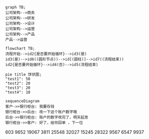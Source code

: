 
```mermaid
graph TB;
公司架构-->商务
公司架构-->研发
公司架构-->设计
公司架构-->运营
公司架构-->产品
产品-->运营
```

```mermaid
flowchart TB;
流程开始-->id2{是否要开始循环}-->id3(是)
id3(是)-->id6((圆形节点))-->id[(圆柱)]-->id7((流程结束))
id2{是否要开始循环}-->id4(否)-->id5(流程结束)
```

```mermaid
pie title 饼状图;
"test1": 50
"test2": 20
"test3": 20
"test4": 10
```

```mermaid
sequenceDiagram 
客户->>银行柜台: 我要存钱  
银行柜台->>后台: 改一下这个账户数字哦  
后台->>银行柜台: 账户的数字改完了，明天起息  
银行柜台->>客户: 好了，给你回单 ，下一位
```

603
9652
19067
3811
25548
32027
15245
28322
9567
6547
9937
